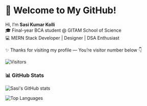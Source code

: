 # 👋 Welcome to My GitHub!

Hi, I’m **Sasi Kumar Kolli**  
🎓 Final-year BCA student @ GITAM School of Science  
💻 MERN Stack Developer | Designer | DSA Enthusiast  

✨ Thanks for visiting my profile — You’re visitor number below 👇

![Visitors](https://komarev.com/ghpvc/?username=YOUR_GITHUB_USERNAME&label=Profile%20Views&color=0e75b6&style=flat)

### 📊 GitHub Stats
![Sasi's GitHub stats](https://github-readme-stats.vercel.app/api?username=YOUR_GITHUB_USERNAME&show_icons=true&theme=tokyonight)

![Top Languages](https://github-readme-stats.vercel.app/api/top-langs/?username=YOUR_GITHUB_USERNAME&layout=compact&theme=tokyonight)
